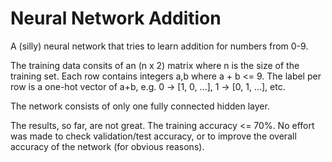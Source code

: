 # Neural Network Addition
A (silly) neural network that tries to learn addition for numbers from 0-9.

The training data consits of an (n x 2) matrix where n is the size of the training set.
Each row contains integers a,b where a + b <= 9. The label per row is a one-hot vector of
a+b, e.g. 0 -> [1, 0, ...], 1 -> [0, 1, ...], etc. 

The network consists of only one fully connected hidden layer.

The results, so far, are not great. The training accuracy <= 70%. No effort was made to check
validation/test accuracy, or to improve the overall accuracy of the network (for obvious
reasons).

